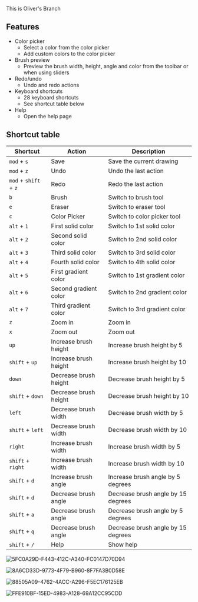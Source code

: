This is Oliver's Branch

## Features

* Color picker
    - Select a color from the color picker
    - Add custom colors to the color picker
* Brush preview
    - Preview the brush width, height, angle and color from the toolbar or when using sliders
* Redo/undo
    - Undo and redo actions
* Keyboard shortcuts
    - 28 keyboard shortcuts
    - See shortcut table below
* Help
    - Open the help page

## Shortcut table

| Shortcut | Action | Description |
| -------- | ------ | ----------- |
| `mod` + `s` | Save | Save the current drawing |
| `mod` + `z` | Undo | Undo the last action |
| `mod` + `shift` + `z` | Redo | Redo the last action |
| `b` | Brush | Switch to brush tool |
| `e` | Eraser | Switch to eraser tool |
| `c` | Color Picker | Switch to color picker tool |
| `alt` + `1` | First solid color | Switch to 1st solid color |
| `alt` + `2` | Second solid color | Switch to 2nd solid color |
| `alt` + `3` | Third solid color | Switch to 3rd solid color |
| `alt` + `4` | Fourth solid color | Switch to 4th solid color |
| `alt` + `5` | First gradient color | Switch to 1st gradient color |
| `alt` + `6` | Second gradient color | Switch to 2nd gradient color |
| `alt` + `7` | Third gradient color | Switch to 3rd gradient color |
| `z` | Zoom in | Zoom in |
| `x` | Zoom out | Zoom out |
| `up` | Increase brush height | Increase brush height by 5 |
| `shift` + `up` | Increase brush height | Increase brush height by 10 |
| `down` | Decrease brush height | Decrease brush height by 5 |
| `shift` + `down` | Decrease brush height | Decrease brush height by 10 |
| `left` | Decrease brush width | Decrease brush width by 5 |
| `shift` + `left` | Decrease brush width | Decrease brush width by 10 |
| `right` | Increase brush width | Increase brush width by 5 |
| `shift` + `right` | Increase brush width | Increase brush width by 10 |
| `shift` + `d` | Increase brush angle | Increase brush angle by 5 degrees |
| `shift` + `d` | Decrease brush angle | Decrease brush angle by 15 degrees |
| `shift` + `a` | Decrease brush angle | Decrease brush angle by 5 degrees |
| `shift` + `q` | Decrease brush angle | Decrease brush angle by 15 degrees |
| `shift` + `/` | Help | Show help |

![5FC0A29D-F443-412C-A340-FC0147D70D94](https://user-images.githubusercontent.com/13263720/178132307-8288c94b-d16c-4b5e-b211-3f3685bc7bc2.png)

![8A6CD33D-9773-4F79-B960-8F7FA3B0D58E](https://user-images.githubusercontent.com/13263720/178132331-c705e186-078b-40b7-a626-aa6419b8f117.png)

![88505A09-4762-4ACC-A296-F5EC176125EB](https://user-images.githubusercontent.com/13263720/178132343-595c64e6-a88d-448e-bf2b-2f03fe3f0245.png)

![FFE910BF-15ED-4983-A128-69A12CC95CDD](https://user-images.githubusercontent.com/13263720/178132346-d8ee8898-02cc-4177-ae91-15a2e731a534.png)
